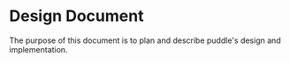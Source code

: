 Design Document
===============

The purpose of this document is to plan and describe puddle's design and
implementation.
